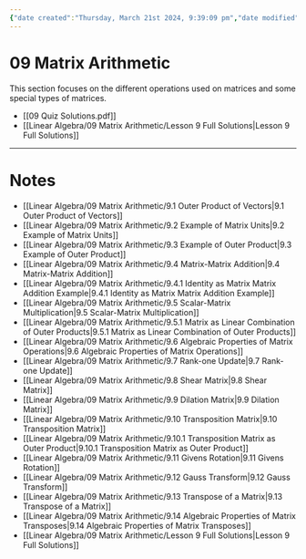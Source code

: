 ```yaml
---
{"date created":"Thursday, March 21st 2024, 9:39:09 pm","date modified":"Tuesday, May 14th 2024, 10:18:26 pm","tags":["MOC"],"links":null,"playlist":"https://www.youtube.com/playlist?list=PLSt7rwoPGTy1JuTPLGCWiVqMwQkEyEcjr","project status":"Done","time estimate":"6h","difficulty":3,"completion time":"8h 12m","dg-publish":true,"permalink":"/linear-algebra/09-matrix-arithmetic/09-matrix-arithmetic/","dgPassFrontmatter":true}
---
```


# 09 Matrix Arithmetic
This section focuses on the different operations used on matrices and some special types of matrices. 

- [[09 Quiz Solutions.pdf]]
- [[Linear Algebra/09 Matrix Arithmetic/Lesson 9 Full Solutions\|Lesson 9 Full Solutions]]

---
# Notes

- [[Linear Algebra/09 Matrix Arithmetic/9.1 Outer Product of Vectors\|9.1 Outer Product of Vectors]]
- [[Linear Algebra/09 Matrix Arithmetic/9.2 Example of Matrix Units\|9.2 Example of Matrix Units]]
- [[Linear Algebra/09 Matrix Arithmetic/9.3 Example of Outer Product\|9.3 Example of Outer Product]]
- [[Linear Algebra/09 Matrix Arithmetic/9.4 Matrix-Matrix Addition\|9.4 Matrix-Matrix Addition]]
- [[Linear Algebra/09 Matrix Arithmetic/9.4.1 Identity as Matrix Matrix Addition Example\|9.4.1 Identity as Matrix Matrix Addition Example]]
- [[Linear Algebra/09 Matrix Arithmetic/9.5 Scalar-Matrix Multiplication\|9.5 Scalar-Matrix Multiplication]]
- [[Linear Algebra/09 Matrix Arithmetic/9.5.1 Matrix as Linear Combination of Outer Products\|9.5.1 Matrix as Linear Combination of Outer Products]]
- [[Linear Algebra/09 Matrix Arithmetic/9.6 Algebraic Properties of Matrix Operations\|9.6 Algebraic Properties of Matrix Operations]]
- [[Linear Algebra/09 Matrix Arithmetic/9.7 Rank-one Update\|9.7 Rank-one Update]]
- [[Linear Algebra/09 Matrix Arithmetic/9.8 Shear Matrix\|9.8 Shear Matrix]]
- [[Linear Algebra/09 Matrix Arithmetic/9.9 Dilation Matrix\|9.9 Dilation Matrix]]
- [[Linear Algebra/09 Matrix Arithmetic/9.10 Transposition Matrix\|9.10 Transposition Matrix]]
- [[Linear Algebra/09 Matrix Arithmetic/9.10.1 Transposition Matrix as Outer Product\|9.10.1 Transposition Matrix as Outer Product]]
- [[Linear Algebra/09 Matrix Arithmetic/9.11 Givens Rotation\|9.11 Givens Rotation]]
- [[Linear Algebra/09 Matrix Arithmetic/9.12 Gauss Transform\|9.12 Gauss Transform]]
- [[Linear Algebra/09 Matrix Arithmetic/9.13 Transpose of a Matrix\|9.13 Transpose of a Matrix]]
- [[Linear Algebra/09 Matrix Arithmetic/9.14 Algebraic Properties of Matrix Transposes\|9.14 Algebraic Properties of Matrix Transposes]]
- [[Linear Algebra/09 Matrix Arithmetic/Lesson 9 Full Solutions\|Lesson 9 Full Solutions]]

